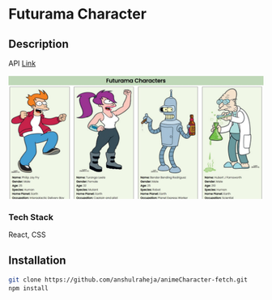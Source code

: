 # Futurama Character

## Description 
API [Link](https://api.sampleapis.com/futurama/characters)

![futurama_SS](./public/assets/futurama_SS.jpg)

### Tech Stack 
React, CSS

## Installation
```bash
git clone https://github.com/anshulraheja/animeCharacter-fetch.git
npm install
```